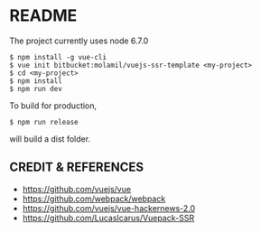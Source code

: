 # README #


The project currently uses node 6.7.0

```
$ npm install -g vue-cli
$ vue init bitbucket:molamil/vuejs-ssr-template <my-project>
$ cd <my-project>
$ npm install
$ npm run dev
```

To build for production,

```
$ npm run release
```

will build a dist folder.

## CREDIT & REFERENCES ##

* https://github.com/vuejs/vue
* https://github.com/webpack/webpack
* https://github.com/vuejs/vue-hackernews-2.0
* https://github.com/LucasIcarus/Vuepack-SSR
